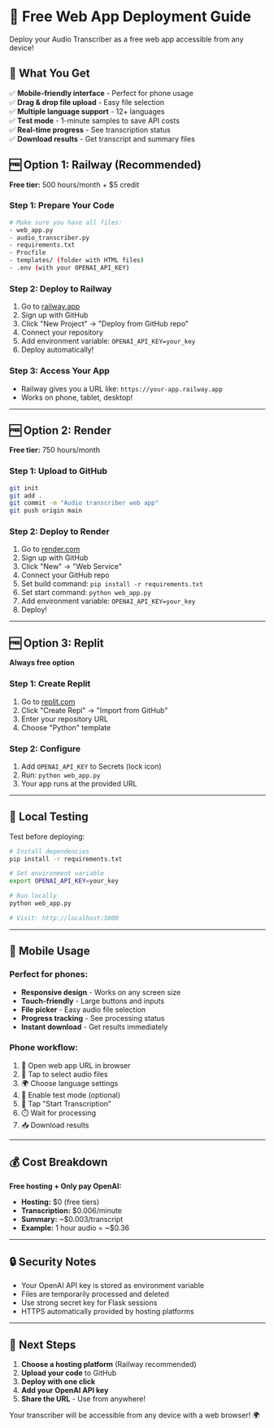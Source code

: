 # 🚀 Free Web App Deployment Guide

Deploy your Audio Transcriber as a free web app accessible from any device!

## 📱 What You Get

✅ **Mobile-friendly interface** - Perfect for phone usage  
✅ **Drag & drop file upload** - Easy file selection  
✅ **Multiple language support** - 12+ languages  
✅ **Test mode** - 1-minute samples to save API costs  
✅ **Real-time progress** - See transcription status  
✅ **Download results** - Get transcript and summary files  

## 🆓 Option 1: Railway (Recommended)

**Free tier:** 500 hours/month + $5 credit

### Step 1: Prepare Your Code
```bash
# Make sure you have all files:
- web_app.py
- audio_transcriber.py  
- requirements.txt
- Procfile
- templates/ (folder with HTML files)
- .env (with your OPENAI_API_KEY)
```

### Step 2: Deploy to Railway
1. Go to [railway.app](https://railway.app)
2. Sign up with GitHub
3. Click "New Project" → "Deploy from GitHub repo"
4. Connect your repository
5. Add environment variable: `OPENAI_API_KEY=your_key`
6. Deploy automatically!

### Step 3: Access Your App
- Railway gives you a URL like: `https://your-app.railway.app`
- Works on phone, tablet, desktop!

---

## 🆓 Option 2: Render

**Free tier:** 750 hours/month

### Step 1: Upload to GitHub
```bash
git init
git add .
git commit -m "Audio transcriber web app"
git push origin main
```

### Step 2: Deploy to Render
1. Go to [render.com](https://render.com)
2. Sign up with GitHub  
3. Click "New" → "Web Service"
4. Connect your GitHub repo
5. Set build command: `pip install -r requirements.txt`
6. Set start command: `python web_app.py`
7. Add environment variable: `OPENAI_API_KEY=your_key`
8. Deploy!

---

## 🆓 Option 3: Replit

**Always free option**

### Step 1: Create Replit
1. Go to [replit.com](https://replit.com)
2. Click "Create Repl" → "Import from GitHub"
3. Enter your repository URL
4. Choose "Python" template

### Step 2: Configure
1. Add `OPENAI_API_KEY` to Secrets (lock icon)
2. Run: `python web_app.py`
3. Your app runs at the provided URL

---

## 🔧 Local Testing

Test before deploying:

```bash
# Install dependencies
pip install -r requirements.txt

# Set environment variable
export OPENAI_API_KEY=your_key

# Run locally
python web_app.py

# Visit: http://localhost:5000
```

---

## 📱 Mobile Usage

### Perfect for phones:
- **Responsive design** - Works on any screen size
- **Touch-friendly** - Large buttons and inputs
- **File picker** - Easy audio file selection
- **Progress tracking** - See processing status
- **Instant download** - Get results immediately

### Phone workflow:
1. 📱 Open web app URL in browser
2. 📁 Tap to select audio files
3. 🌍 Choose language settings
4. 🧪 Enable test mode (optional)  
5. 🚀 Tap "Start Transcription"
6. ⏱️ Wait for processing
7. 📥 Download results

---

## 💰 Cost Breakdown

**Free hosting + Only pay OpenAI:**
- **Hosting:** $0 (free tiers)
- **Transcription:** $0.006/minute  
- **Summary:** ~$0.003/transcript
- **Example:** 1 hour audio = ~$0.36

---

## 🔒 Security Notes

- Your OpenAI API key is stored as environment variable
- Files are temporarily processed and deleted
- Use strong secret key for Flask sessions
- HTTPS automatically provided by hosting platforms

---

## 🎯 Next Steps

1. **Choose a hosting platform** (Railway recommended)
2. **Upload your code** to GitHub
3. **Deploy with one click**
4. **Add your OpenAI API key**
5. **Share the URL** - Use from anywhere!

Your transcriber will be accessible from any device with a web browser! 🌍